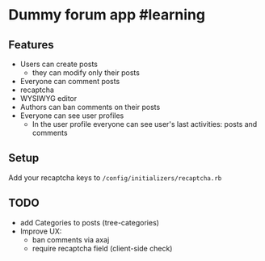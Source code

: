 # Dummy forum app #learning

## Features
- Users can create posts
  - they can modify only their posts  
- Everyone can comment posts
- recaptcha
- WYSIWYG editor
- Authors can ban comments on their posts  
- Everyone can see user profiles
  - In the user profile everyone can see user's last activities: posts and comments

## Setup
Add your recaptcha keys to `/config/initializers/recaptcha.rb`

## TODO
- add Categories to posts (tree-categories)
- Improve UX: 
  - ban comments via axaj
  - require recaptcha field (client-side check)
